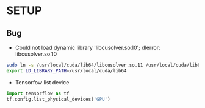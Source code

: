 # SETUP
## Bug 
* Could not load dynamic library 'libcusolver.so.10'; dlerror: libcusolver.so.10
```bash
sudo ln -s /usr/local/cuda/lib64/libcusolver.so.11 /usr/local/cuda/lib64/libcusolver.so.10
export LD_LIBRARY_PATH=/usr/local/cuda/lib64
```
* Tensorfow list device
```python
import tensorflow as tf
tf.config.list_physical_devices('GPU')
```